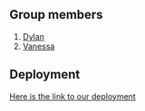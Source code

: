 ## Group members

1. [Dylan](https://github.com/DylanLovell93)
2. [Vanessa](https://github.com/vanessaconti)

## Deployment

[Here is the link to our deployment](https://www.google.com)

